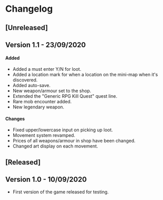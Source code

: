 Changelog
=

[Unreleased]
-
Version 1.1 - 23/09/2020
-
#### Added
- Added a must enter Y/N for loot.
- Added a location mark for when a location on the mini-map when it's discovered.
- Added auto-save.
- New weapon/armour set to the shop.
- Extended the "Generic RPG Kill Quest" quest line.
- Rare mob encounter added.
- New legendary weapon.

#### Changes
- Fixed upper/lowercase input on picking up loot.
- Movement system revamped.
- Prices of all weapons/armour in shop have been changed.
- Changed art display on each movement.

[Released]
-
Version 1.0 - 10/09/2020
-
- First version of the game released for testing.


